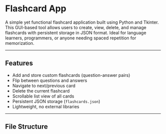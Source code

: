#  Flashcard App

A simple yet functional flashcard application built using Python and Tkinter. This GUI-based tool allows users to create, view, delete, and manage flashcards with persistent storage in JSON format. Ideal for language learners, programmers, or anyone needing spaced repetition for memorization.

---

##  Features

- Add and store custom flashcards (question-answer pairs)
- Flip between questions and answers
- Navigate to next/previous card
- Delete the current flashcard
- Scrollable list view of all cards
- Persistent JSON storage (`flashcards.json`)
- Lightweight, no external libraries

---

##  File Structure


